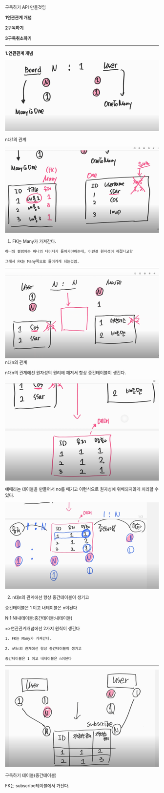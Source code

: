 구독하기 API 만들것임

**1연관관계 개념**

**2구독하기**

**3구독취소하기**

---

**1.연관관계 개념**

![Visual Studio Code](/img/n1.png)

n대1의 관계

![Visual Studio Code](/img/fk.png)

1. FK는 Many가 가져간다.

```
하나의 컬럼에는 하나의 데이터가 들어가야하는데, 이런걸 원자성이 깨졌다고함

그래서 FK는 Many쪽으로 들어가게 되는것임.
```

---

![Visual Studio Code](/img/nn.png)
n대n의 관계

n대n의 관계에선 원자성의 원리에 깨져서 항상 중간테이블이 생긴다.

![Visual Studio Code](/img/nntable.png)

예매라는 테이블을 만들어서 no를 매기고 이런식으로 원자성에 위배되지않게 처리할 수 있다.

![Visual Studio Code](/img/중간테이블.png)

2. n대n의 관계에선 항상 중간테이블이 생기고

중간테이블은 1 이고 내테이블은 n이된다

N:1:N(내테이블:중간테이블:내테이블)

=>연관관계개념에선 2가지 원칙이 생긴다

```
1. FK는 Many가 가져간다.

2. n대n의 관계에선 항상 중간테이블이 생기고

중간테이블은 1 이고 내테이블은 n이된다
```

---

![Visual Studio Code](/img/구독.png)

구독하기 테이블(중간테이블)

FK는 subscribe테이블에서 가진다.
